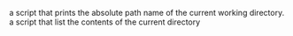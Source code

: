 a script that prints the absolute path name of the current working directory.
a script that list the contents of the current directory
